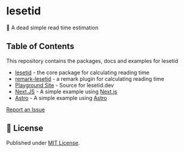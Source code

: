 # lesetid

📖 A dead simple read time estimation

## Table of Contents

This repository contains the packages, docs and examples for lesetid

- [lesetid](https://github.com/luxass/lesetid/tree/main/packages/lesetid) - the
  core package for calculating reading time
- [remark-lesetid](https://github.com/luxass/lesetid/tree/main/packages/remark-lesetid) - a
  remark plugin for calculating reading time
- [Playground Site](https://github.com/luxass/lesetid/tree/main/www) - Source
  for lesetid.dev
- [Next.JS](https://github.com/luxass/lesetid/tree/main/examples/with-next) -
  A simple example using [Next.js](https://nextjs.org)
- [Astro](https://github.com/luxass/lesetid/tree/main/examples/with-astro) -
  A simple example using [Astro](https://astro.build)

[Report an Issue](https://github.com/luxass/lesetid/issues/new)

## 📄 License

Published under [MIT License](./LICENSE).
